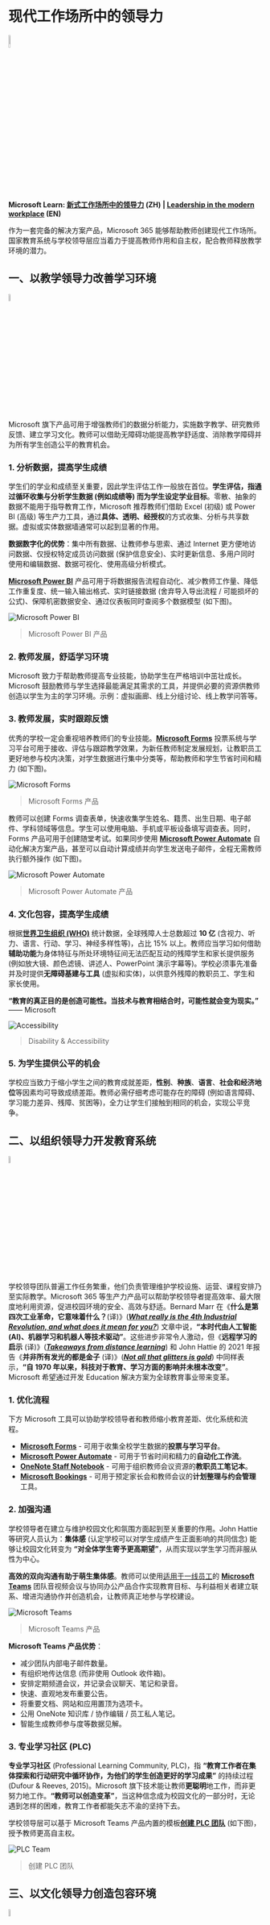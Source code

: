 # 现代工作场所中的领导力

<img src="https://github.com/Lingggao/MIE/blob/main/Pictures/1_Litmw.png?raw=true" width = "8%" />

**Microsoft Learn: [新式工作场所中的领导力](https://docs.microsoft.com/zh-cn/learn/paths/leadership-modern-workplace/) (ZH) | [Leadership in the modern workplace](https://docs.microsoft.com/en-us/learn/paths/leadership-modern-workplace/) (EN)**

作为一套完备的解决方案产品，Microsoft 365 能够帮助教师创建现代工作场所。国家教育系统与学校领导层应当着力于提高教师作用和自主权，配合教师释放教学环境的潜力。

## 一、以教学领导力改善学习环境

<img src="https://github.com/Lingggao/MIE/blob/main/Pictures/1_Litmw_1.png?raw=true" width = "6%" />

Microsoft 旗下产品可用于增强教师们的数据分析能力，实施数字教学、研究教师反馈、建立学习文化。教师可以借助无障碍功能提高教学舒适度、消除教学障碍并为所有学生创造公平的教育机会。

### 1. 分析数据，提高学生成绩

学生们的学业和成绩至关重要，因此学生评估工作一般放在首位。**学生评估，指通过循环收集与分析学生数据 (例如成绩等) 而为学生设定学业目标**。零散、抽象的数据不能用于指导教育工作，Microsoft 推荐教师们借助 Excel (初级) 或 Power BI (高级) 等生产力工具，通过**具体、透明、经授权**的方式收集、分析与共享数据。虚拟或实体数据墙通常可以起到显著的作用。

**数据数字化的优势**：集中所有数据、让教师参与思索、通过 Internet 更方便地访问数据、仅授权特定成员访问数据 (保护信息安全)、实时更新信息、多用户同时使用和编辑数据、数据可视化、使用高级分析模式。

**[Microsoft Power BI](https://powerbi.microsoft.com/zh-cn/)** 产品可用于将数据报告流程自动化、减少教师工作量、降低工作重复度、统一输入输出格式、实时链接数据 (舍弃导入导出流程 / 可能损坏的公式)、保障机密数据安全、通过仪表板同时查阅多个数据模型 (如下图)。

![Microsoft Power BI](https://github.com/Lingggao/MIE/blob/main/Pictures/pbi.png?raw=true)

>   Microsoft Power BI 产品

### 2. 教师发展，舒适学习环境

Microsoft 致力于帮助教师提高专业技能，协助学生在严格培训中茁壮成长。Microsoft 鼓励教师与学生选择最能满足其需求的工具，并提供必要的资源供教师创造以学生为主的学习环境。示例：虚拟画廊、线上分组讨论、线上教学问答等。

### 3. 教师发展，实时跟踪反馈

优秀的学校一定会重视培养教师们的专业技能。[**Microsoft Forms**](https://www.microsoft.com/zh-cn/microsoft-365/online-surveys-polls-quizzes) 投票系统与学习平台可用于接收、评估与跟踪教学效果，为新任教师制定发展规划，让教职员工更好地参与校内决策，对学生数据进行集中分类等，帮助教师和学生节省时间和精力 (如下图)。

![Microsoft Forms](https://github.com/Lingggao/MIE/blob/main/Pictures/msforms.png?raw=true)

>   Microsoft Forms 产品

教师可以创建 Forms 调查表单，快速收集学生姓名、籍贯、出生日期、电子邮件、学科领域等信息。学生可以使用电脑、手机或平板设备填写调查表。同时，Forms 产品可用于创建随堂考试。如果同步使用 [**Microsoft Power Automate**](https://powerautomate.microsoft.com/zh-cn/) 自动化解决方案产品，甚至可以自动计算成绩并向学生发送电子邮件，全程无需教师执行额外操作 (如下图)。

![Microsoft Power Automate](https://github.com/Lingggao/MIE/blob/main/Pictures/mspa.png?raw=true)

>   Microsoft Power Automate 产品

### 4. 文化包容，提高学生成绩

根据[**世界卫生组织 (WHO)**](https://www.who.int/) 统计数据，全球残障人士总数超过 **10 亿** (含视力、听力、语言、行动、学习、神经多样性等)，占比 15% 以上。教师应当学习如何借助**辅助功能**为身体特征与所处环境特征间无法匹配互动的残障学生和家长提供服务 (例如放大镜、颜色滤镜、讲述人、PowerPoint 演示字幕等)。学校必须事先准备并及时提供**无障碍基建与工具** (虚拟和实体)，以供意外残障的教职员工、学生和家长使用。

**“教育的真正目的是创造可能性。当技术与教育相结合时，可能性就会变为现实。”** —— Microsoft

![Accessibility](https://github.com/Lingggao/MIE/blob/main/Pictures/accessibility.png?raw=true)

>   Disability & Accessibility

### 5. 为学生提供公平的机会

学校应当致力于缩小学生之间的教育成就差距，**性别**、**种族**、**语言**、**社会和经济地位**等因素均可导致成绩差距。教师必需仔细考虑可能存在的障碍 (例如语言障碍、学习能力差异、残障、贫困等)，全力让学生们接触到相同的机会，实现公平竞争。

## 二、以组织领导力开发教育系统

<img src="https://github.com/Lingggao/MIE/blob/main/Pictures/1_Litmw_2.png?raw=true" width = "6%" />

学校领导团队普遍工作任务繁重，他们负责管理维护学校设施、运营、课程安排乃至实际教学。Microsoft 365 等生产力产品可以帮助学校领导者提高效率、最大限度地利用资源，促进校园环境的安全、高效与舒适。Bernard Marr 在《**什么是第四次工业革命，它意味着什么？**(译)》([***What really is the 4th Industrial Revolution, and what does it mean for you?***](https://www.linkedin.com/pulse/what-really-4th-industrial-revolution-does-mean-you-bernard-marr/)) 文章中说，**“本时代由人工智能 (AI)、机器学习和机器人等技术驱动”**。这些进步非常令人激动，但《**远程学习的启示** (译)》([***Takeaways from distance learning***](https://www.edutopia.org/article/takeaways-distance-learning?fbclid=IwAR27VFibLAB-IU2TV9XYO_5liqJJsFkevs_nz7OewOGnW7zfHNliKefvU4k_aem_AfmGYbBGq_ByxemJN5oSa-IX3LsQtk3FWI0DBBq6Z4wutaTYTcgO8VUee2GxlzIJnIaCzui1dejuhIPZxBf4pE6Bz8OzKVY03-T-B3KhK9i0qQ)) 和 John Hattie 的 2021 年报告《**并非所有发光的都是金子** (译)》([***Not all that glitters is gold***](https://cognitioneducationgroup.com/wp-content/uploads/2020/11/Not-All-That-Glitters-is-Gold.pdf)) 中同样表示，**“自 1970 年以来，科技对于教育、学习方面的影响并未根本改变”**。Microsoft 希望通过开发 Education 解决方案为全球教育事业带来变革。

### 1. 优化流程

下方 Microsoft 工具可以协助学校领导者和教师缩小教育差距、优化系统和流程。

-   [**Microsoft Forms**](https://www.microsoft.com/zh-cn/microsoft-365/online-surveys-polls-quizzes) - 可用于收集全校学生数据的**投票与学习平台**。
-   [**Microsoft Power Automate**](https://powerautomate.microsoft.com/zh-cn/) - 可用于节省时间和精力的**自动化工作流**。
-   [**OneNote Staff Notebook**](https://www.onenote.com/staffnotebookedu) - 可用于组织教师会议资源的**教职员工笔记本**。
-   [**Microsoft Bookings**](https://www.microsoft.com/zh-cn/microsoft-365/business/scheduling-and-booking-app) - 可用于预定家长会和教师会议的**计划整理与约会管理**工具。

### 2. 加强沟通

学校领导者在建立与维护校园文化和氛围方面起到至关重要的作用。John Hattie 等研究人员认为：**集体感** (认定学校可以对学生成绩产生正面影响的共同信念) 能够让校园文化转变为 **“对全体学生寄予更高期望”**，从而实现以学生学习而非服从性为中心。

**高效的双向沟通有助于萌生集体感**。教师可以使用[适用于一线员工](https://www.microsoft.com/zh-cn/microsoft-teams/frontline-workforce)的 [**Microsoft Teams**](https://www.microsoft.com/zh-cn/microsoft-teams/group-chat-software) 团队音视频会议与协同办公产品合作实现教育目标、与利益相关者建立联系、增进沟通协作并创造机会，让教师真正地参与学校建设。

![Microsoft Teams](https://github.com/Lingggao/MIE/blob/main/Pictures/teams.jpg?raw=true)

>   Microsoft Teams 产品

**Microsoft Teams 产品优势**：

-   减少团队内部电子邮件数量。
-   有组织地传达信息 (而非使用 Outlook 收件箱)。
-   安排定期频道会议，并记录会议聊天、笔记和录音。
-   快速、直观地发布重要公告。
-   将重要文档、网站和应用置顶为选项卡。
-   公用 OneNote 知识库 / 协作编辑 / 员工私人笔记。
-   智能生成教师参与度等数据见解。

### 3. 专业学习社区 (PLC)

**专业学习社区** (Professional Learning Community, PLC)，指 **“教育工作者在集体探索和行动研究中循环协作，为他们的学生创造更好的学习成果”** 的持续过程 (Dufour & Reeves, 2015)。Microsoft 旗下技术能让教师**更聪明**地工作，而非更努力地工作。**“教师可以创造变革”**，当这种信念成为校园文化的一部分时，无论遇到怎样的困难，教育工作者都能矢志不渝的坚持下去。

学校领导层可以基于 Microsoft Teams 产品内置的模板[**创建 PLC 团队**](https://support.microsoft.com/zh-cn/topic/%E5%9C%A8-microsoft-teams-%E4%B8%AD%E5%88%9B%E5%BB%BA-plc-%E5%9B%A2%E9%98%9F-ad803fa2-c967-41b4-ae37-0bf60f17fa00) (如下图)，授予教师更高自主权。

![PLC Team](https://github.com/Lingggao/MIE/blob/main/Pictures/plcteam.png?raw=true)

>   创建 PLC 团队

## 三、以文化领导力创造包容环境

<img src="https://github.com/Lingggao/MIE/blob/main/Pictures/1_Litmw_3.png?raw=true" width = "6%" />

优秀的学校领导者和教师一定能够清晰地认识到，他们可能需要为**多元化**的学生群体提供服务。教师必需为学生、学生家庭 (家长) 与其他教职员工战略性地创造并维持**包容性的学习环境**和**平等的受教育机会**，思考如何判断、确认和缩小成绩差距。

### 1. 公平获取工具和资源

**“我们的使命是予力全球每一人、每一组织，成就不凡。”** —— Microsoft

为教师和学生赋能，首要任务是确保他们能够获得工具和资源。Microsoft 365 产品 (原 Office 365 产品) 最多可在 5 部设备中安装

### 2. 为利益创造包容环境

//

### 3. 社区互动和现场活动

//

### 4. 赞誉和表彰教职员工

//

----

[**返回首页**](https://github.com/Lingggao/MIE#microsoft-%E8%AE%A4%E8%AF%81%E5%88%9B%E6%96%B0%E6%95%99%E5%B8%88-mie---%E5%AD%A6%E4%B9%A0%E8%AE%B0%E5%BD%95)

<img src="https://github.com/Lingggao/MIE/blob/main/Pictures/LING.png?raw=true" width = "15%" />